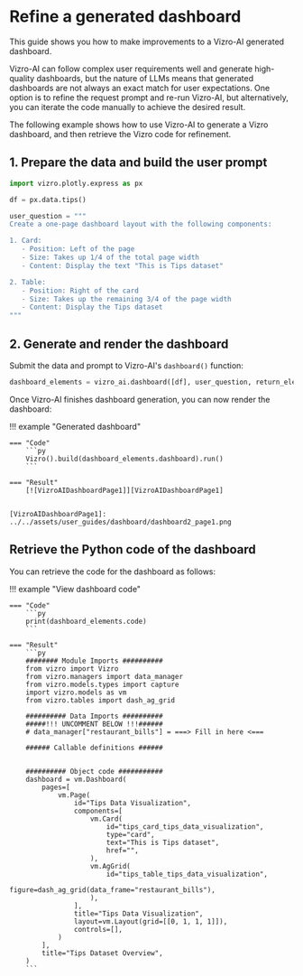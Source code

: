 # Refine a generated dashboard
This guide shows you how to make improvements to a Vizro-AI generated dashboard.

Vizro-AI can follow complex user requirements well and generate high-quality dashboards, but the nature of LLMs means that generated dashboards are not always an exact match for user expectations. One option is to refine the request prompt and re-run Vizro-AI, but alternatively, you can iterate the code manually to achieve the desired result.

The following example shows how to use Vizro-AI to generate a Vizro dashboard, and then retrieve the Vizro code for refinement.

## 1. Prepare the data and build the user prompt


```py
import vizro.plotly.express as px

df = px.data.tips()

user_question = """
Create a one-page dashboard layout with the following components:

1. Card:
   - Position: Left of the page
   - Size: Takes up 1/4 of the total page width
   - Content: Display the text "This is Tips dataset"

2. Table:
   - Position: Right of the card
   - Size: Takes up the remaining 3/4 of the page width
   - Content: Display the Tips dataset
"""
```

## 2. Generate and render the dashboard

Submit the data and prompt to Vizro-AI's `dashboard()` function:

```py
dashboard_elements = vizro_ai.dashboard([df], user_question, return_elements=True)
```

Once Vizro-AI finishes dashboard generation, you can now render the dashboard:

!!! example "Generated dashboard"

    === "Code"
        ```py
        Vizro().build(dashboard_elements.dashboard).run()
        ```

    === "Result"
        [![VizroAIDashboardPage1]][VizroAIDashboardPage1]


    [VizroAIDashboardPage1]: ../../assets/user_guides/dashboard/dashboard2_page1.png

## Retrieve the Python code of the dashboard

You can retrieve the code for the dashboard as follows:


!!! example "View dashboard code"

    === "Code"
        ```py
        print(dashboard_elements.code)
        ```

    === "Result"
        ```py
        ######## Module Imports ##########
        from vizro import Vizro
        from vizro.managers import data_manager
        from vizro.models.types import capture
        import vizro.models as vm
        from vizro.tables import dash_ag_grid

        ########## Data Imports ##########
        #####!!! UNCOMMENT BELOW !!!######
        # data_manager["restaurant_bills"] = ===> Fill in here <===

        ###### Callable definitions ######


        ########## Object code ###########
        dashboard = vm.Dashboard(
            pages=[
                vm.Page(
                    id="Tips Data Visualization",
                    components=[
                        vm.Card(
                            id="tips_card_tips_data_visualization",
                            type="card",
                            text="This is Tips dataset",
                            href="",
                        ),
                        vm.AgGrid(
                            id="tips_table_tips_data_visualization",
                            figure=dash_ag_grid(data_frame="restaurant_bills"),
                        ),
                    ],
                    title="Tips Data Visualization",
                    layout=vm.Layout(grid=[[0, 1, 1, 1]]),
                    controls=[],
                )
            ],
            title="Tips Dataset Overview",
        )
        ```

<!-- TO DO -->
<!--
* How to modify? Need an example
* Return elements, which gives you access to a) code b) dashboard object ?? -->
